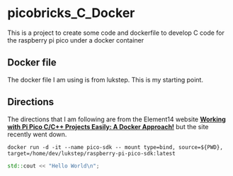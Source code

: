 # picobricks_C_Docker
This is a project to create some code and dockerfile to develop C code for the raspberry pi pico under a docker container

## Docker file
The docker file I am using is from lukstep.  This is my starting point.

## Directions
The directions that I am following are from the Element14 website **[Working with Pi Pico C/C++ Projects Easily: A Docker Approach!](https://community.element14.com/products/raspberry-pi/b/blog/posts/working-with-pi-pico-c-c-projects-easily-a-docker-approach)** but the site recently went down.

``` #!/bin/bash
docker run -d -it --name pico-sdk -- mount type=bind, source=${PWD}, target=/home/dev/lukstep/raspberry-pi-pico-sdk:latest
```

``` c++
std::cout << "Hello World\n";
```
